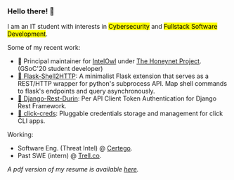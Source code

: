 ### Hello there! 👋
  
I am an IT student with interests in <mark>Cybersecurity</mark> and <mark>Fullstack Software Development</mark>.

Some of my recent work:
- 🦉 Principal maintainer for <a href="https://github.com/certego/IntelOwl" target="_blank">IntelOwl</a>
under <a href="https://www.honeynet.org/" target="_blank" >The Honeynet Project</a>. (GSoC'20 student developer)
- <a target="_blank" href="https://github.com/Eshaan7/Flask-Shell2HTTP">🐍 Flask-Shell2HTTP</a>:
A minimalist Flask extension that serves as a REST/HTTP wrapper for python's subprocess API. Map shell commands to flask's endpoints and query asynchronously. 
- <a target="_blank" href="https://github.com/Eshaan7/django-rest-durin">🐍 Django-Rest-Durin</a>: 
Per API Client Token Authentication for Django Rest Framework.
- <a target="_blank" href="https://github.com/Eshaan7/click-creds">🐍 click-creds</a>: 
Pluggable credentials storage and management for click CLI apps.

Working:
- Software Eng. (Threat Intel) @ [Certego](https://www.certego.net/en/).
- Past SWE (intern) @ [Trell.co](https://trell.co).

_A pdf version of my resume is available <a href="https://drive.google.com/file/d/1BLJXR_rFFLP7wobE-Fog363JcbH5uttQ/view" target="_blank" >here</a>._
